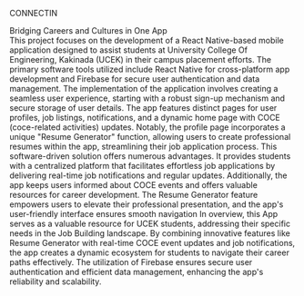 CONNECTIN

Bridging Careers and Cultures in One App   
                   This project focuses on the development of a React Native-based mobile application designed to assist students at University College Of Engineering, Kakinada (UCEK) in their campus placement efforts. The primary software tools utilized include React Native for cross-platform app development and Firebase for secure user authentication and data management.
                    The implementation of the application involves creating a seamless user experience, starting with a robust sign-up mechanism and secure storage of user details. The app features distinct pages for user profiles, job listings, notifications, and a dynamic home page with COCE (coce-related activities) updates. Notably, the profile page incorporates a unique "Resume Generator" function, allowing users to create professional resumes within the app, streamlining their job application process.
                    This software-driven solution offers numerous advantages. It provides students with a centralized platform that facilitates effortless job applications by delivering real-time job notifications and regular updates. Additionally, the app keeps users informed about COCE events and offers valuable resources for career development. The Resume Generator feature empowers users to elevate their professional presentation, and the app's user-friendly interface ensures smooth navigation
                    In overview, this App serves as a valuable resource for UCEK students, addressing their specific needs in the Job Building landscape. By combining innovative features like Resume Generator with real-time COCE event updates and job notifications, the app creates a dynamic ecosystem for students to navigate their career paths effectively. The utilization of Firebase ensures secure user authentication and efficient data management, enhancing the app's reliability and scalability.
